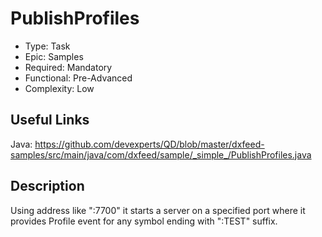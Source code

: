 # PublishProfiles

* Type: Task
* Epic: Samples
* Required: Mandatory
* Functional: Pre-Advanced
* Complexity: Low

## Useful Links

Java:
https://github.com/devexperts/QD/blob/master/dxfeed-samples/src/main/java/com/dxfeed/sample/_simple_/PublishProfiles.java

## Description

Using address like ":7700" it starts a server on a specified port where it provides Profile event for any symbol ending
with ":TEST" suffix.
